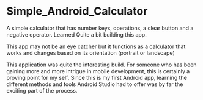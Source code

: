 # Simple_Android_Calculator
A simple calculator that has number keys, operations, a clear button and a negative operator. Learned Quite a bit building this app.

This app may not be an eye catcher but it functions as a calculator that works and changes based on its orientation (portrait or landscape)

This application was quite the interesting build. For someone who has been gaining more and more intrigue in mobile development, 
this is certainly a proving point for my self. Since this is my first Android app, learning the different methods and tools Android Studio
had to offer was by far the exciting part of the process. 
